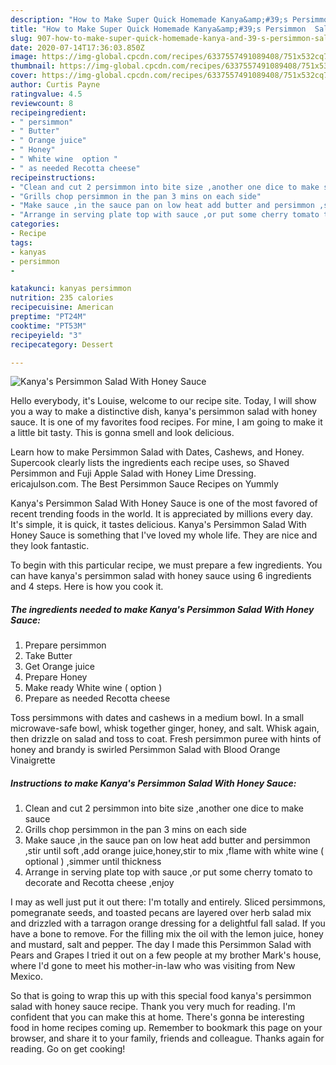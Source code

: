 ```yaml
---
description: "How to Make Super Quick Homemade Kanya&amp;#39;s Persimmon  Salad With Honey Sauce"
title: "How to Make Super Quick Homemade Kanya&amp;#39;s Persimmon  Salad With Honey Sauce"
slug: 907-how-to-make-super-quick-homemade-kanya-and-39-s-persimmon-salad-with-honey-sauce
date: 2020-07-14T17:36:03.850Z
image: https://img-global.cpcdn.com/recipes/6337557491089408/751x532cq70/kanyas-persimmon-salad-with-honey-sauce-recipe-main-photo.jpg
thumbnail: https://img-global.cpcdn.com/recipes/6337557491089408/751x532cq70/kanyas-persimmon-salad-with-honey-sauce-recipe-main-photo.jpg
cover: https://img-global.cpcdn.com/recipes/6337557491089408/751x532cq70/kanyas-persimmon-salad-with-honey-sauce-recipe-main-photo.jpg
author: Curtis Payne
ratingvalue: 4.5
reviewcount: 8
recipeingredient:
- " persimmon"
- " Butter"
- " Orange juice"
- " Honey"
- " White wine  option "
- " as needed Recotta cheese"
recipeinstructions:
- "Clean and cut 2 persimmon into bite size ,another one dice to make sauce"
- "Grills chop persimmon in the pan 3 mins on each side"
- "Make sauce ,in the sauce pan on low heat add butter and persimmon ,stir until soft ,add orange juice,honey,stir to mix ,flame with white wine ( optional ) ,simmer until thickness"
- "Arrange in serving plate top with sauce ,or put some cherry tomato to decorate and Recotta cheese ,enjoy"
categories:
- Recipe
tags:
- kanyas
- persimmon
- 

katakunci: kanyas persimmon  
nutrition: 235 calories
recipecuisine: American
preptime: "PT24M"
cooktime: "PT53M"
recipeyield: "3"
recipecategory: Dessert

---
```



![Kanya&#39;s Persimmon  Salad With Honey Sauce](https://img-global.cpcdn.com/recipes/6337557491089408/751x532cq70/kanyas-persimmon-salad-with-honey-sauce-recipe-main-photo.jpg)

Hello everybody, it's Louise, welcome to our recipe site. Today, I will show you a way to make a distinctive dish, kanya&#39;s persimmon  salad with honey sauce. It is one of my favorites food recipes. For mine, I am going to make it a little bit tasty. This is gonna smell and look delicious.

Learn how to make Persimmon Salad with Dates, Cashews, and Honey. Supercook clearly lists the ingredients each recipe uses, so Shaved Persimmon and Fuji Apple Salad with Honey Lime Dressing. ericajulson.com. The Best Persimmon Sauce Recipes on Yummly

Kanya&#39;s Persimmon  Salad With Honey Sauce is one of the most favored of recent trending foods in the world. It is appreciated by millions every day. It's simple, it is quick, it tastes delicious. Kanya&#39;s Persimmon  Salad With Honey Sauce is something that I've loved my whole life. They are nice and they look fantastic.


To begin with this particular recipe, we must prepare a few ingredients. You can have kanya&#39;s persimmon  salad with honey sauce using 6 ingredients and 4 steps. Here is how you cook it.

<!--inarticleads1-->

##### The ingredients needed to make Kanya&#39;s Persimmon  Salad With Honey Sauce:

1. Prepare  persimmon
1. Take  Butter
1. Get  Orange juice
1. Prepare  Honey
1. Make ready  White wine ( option )
1. Prepare  as needed Recotta cheese


Toss persimmons with dates and cashews in a medium bowl. In a small microwave-safe bowl, whisk together ginger, honey, and salt. Whisk again, then drizzle on salad and toss to coat. Fresh persimmon puree with hints of honey and brandy is swirled Persimmon Salad with Blood Orange Vinaigrette 

<!--inarticleads2-->

##### Instructions to make Kanya&#39;s Persimmon  Salad With Honey Sauce:

1. Clean and cut 2 persimmon into bite size ,another one dice to make sauce
1. Grills chop persimmon in the pan 3 mins on each side
1. Make sauce ,in the sauce pan on low heat add butter and persimmon ,stir until soft ,add orange juice,honey,stir to mix ,flame with white wine ( optional ) ,simmer until thickness
1. Arrange in serving plate top with sauce ,or put some cherry tomato to decorate and Recotta cheese ,enjoy


I may as well just put it out there: I&#39;m totally and entirely. Sliced persimmons, pomegranate seeds, and toasted pecans are layered over herb salad mix and drizzled with a tarragon orange dressing for a delightful fall salad. If you have a bone to remove. For the filling mix the oil with the lemon juice, honey and mustard, salt and pepper. The day I made this Persimmon Salad with Pears and Grapes I tried it out on a few people at my brother Mark&#39;s house, where I&#39;d gone to meet his mother-in-law who was visiting from New Mexico. 

So that is going to wrap this up with this special food kanya&#39;s persimmon  salad with honey sauce recipe. Thank you very much for reading. I'm confident that you can make this at home. There's gonna be interesting food in home recipes coming up. Remember to bookmark this page on your browser, and share it to your family, friends and colleague. Thanks again for reading. Go on get cooking!
